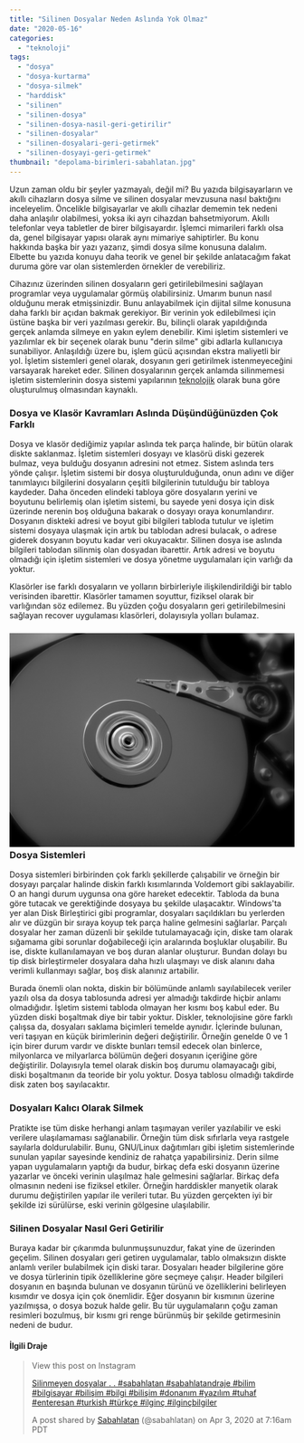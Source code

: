 ```yaml
---
title: "Silinen Dosyalar Neden Aslında Yok Olmaz"
date: "2020-05-16"
categories: 
  - "teknoloji"
tags: 
  - "dosya"
  - "dosya-kurtarma"
  - "dosya-silmek"
  - "harddisk"
  - "silinen"
  - "silinen-dosya"
  - "silinen-dosya-nasil-geri-getirilir"
  - "silinen-dosyalar"
  - "silinen-dosyalari-geri-getirmek"
  - "silinen-dosyayi-geri-getirmek"
thumbnail: "depolama-birimleri-sabahlatan.jpg"
---
```


Uzun zaman oldu bir şeyler yazmayalı, değil mi? Bu yazıda bilgisayarların ve akıllı cihazların dosya silme ve silinen dosyalar mevzusuna nasıl baktığını inceleyelim. Öncelikle bilgisayarlar ve akıllı cihazlar dememin tek nedeni daha anlaşılır olabilmesi, yoksa iki ayrı cihazdan bahsetmiyorum. Akıllı telefonlar veya tabletler de birer bilgisayardır. İşlemci mimarileri farklı olsa da, genel bilgisayar yapısı olarak aynı mimariye sahiptirler. Bu konu hakkında başka bir yazı yazarız, şimdi dosya silme konusuna dalalım. Elbette bu yazıda konuyu daha teorik ve genel bir şekilde anlatacağım fakat duruma göre var olan sistemlerden örnekler de verebiliriz.

Cihazınız üzerinden silinen dosyaların geri getirilebilmesini sağlayan programlar veya uygulamalar görmüş olabilirsiniz. Umarım bunun nasıl olduğunu merak etmişsinizdir. Bunu anlayabilmek için dijital silme konusuna daha farklı bir açıdan bakmak gerekiyor. Bir verinin yok edilebilmesi için üstüne başka bir veri yazılması gerekir. Bu, bilinçli olarak yapıldığında gerçek anlamda silmeye en yakın eylem denebilir. Kimi işletim sistemleri ve yazılımlar ek bir seçenek olarak bunu "derin silme" gibi adlarla kullanıcıya sunabiliyor. Anlaşıldığı üzere bu, işlem gücü açısından ekstra maliyetli bir yol. İşletim sistemleri genel olarak, dosyanın geri getirilmek istenmeyeceğini varsayarak hareket eder. Silinen dosyalarının gerçek anlamda silinmemesi işletim sistemlerinin dosya sistemi yapılarının [teknolojik](https://sabahlatan.com/blog/kategori/teknoloji/) olarak buna göre oluşturulmuş olmasından kaynaklı.

### Dosya ve Klasör Kavramları Aslında Düşündüğünüzden Çok Farklı

Dosya ve klasör dediğimiz yapılar aslında tek parça halinde, bir bütün olarak diskte saklanmaz. İşletim sistemleri dosyayı ve klasörü diski gezerek bulmaz, veya bulduğu dosyanın adresini not etmez. Sistem aslında ters yönde çalışır. İşletim sistemi bir dosya oluşturulduğunda, onun adını ve diğer tanımlayıcı bilgilerini dosyaların çeşitli bilgilerinin tutulduğu bir tabloya kaydeder. Daha önceden elindeki tabloya göre dosyaların yerini ve boyutunu belirlemiş olan işletim sistemi, bu sayede yeni dosya için disk üzerinde nerenin boş olduğuna bakarak o dosyayı oraya konumlandırır. Dosyanın diskteki adresi ve boyut gibi bilgileri tabloda tutulur ve işletim sistemi dosyaya ulaşmak için artık bu tablodan adresi bulacak, o adrese giderek dosyanın boyutu kadar veri okuyacaktır. Silinen dosya ise aslında bilgileri tablodan silinmiş olan dosyadan ibarettir. Artık adresi ve boyutu olmadığı için işletim sistemleri ve dosya yönetme uygulamaları için varlığı da yoktur.

Klasörler ise farklı dosyaların ve yolların birbirleriyle ilişkilendirildiği bir tablo verisinden ibarettir. Klasörler tamamen soyuttur, fiziksel olarak bir varlığından söz edilemez. Bu yüzden çoğu dosyaların geri getirilebilmesini sağlayan recover uygulaması klasörleri, dolayısıyla yolları bulamaz.

### ![Harddisk üzerinden silinen dosyalar](images/harddisk-sabahlatan-scaled.jpg)Dosya Sistemleri

Dosya sistemleri birbirinden çok farklı şekillerde çalışabilir ve örneğin bir dosyayı parçalar halinde diskin farklı kısımlarında Voldemort gibi saklayabilir. O an hangi durum uygunsa ona göre hareket edecektir. Tabloda da buna göre tutacak ve gerektiğinde dosyaya bu şekilde ulaşacaktır. Windows'ta yer alan Disk Birleştirici gibi programlar, dosyaları saçıldıkları bu yerlerden alır ve düzgün bir sıraya koyup tek parça haline gelmesini sağlarlar. Parçalı dosyalar her zaman düzenli bir şekilde tutulamayacağı için, diske tam olarak sığamama gibi sorunlar doğabileceği için aralarında boşluklar oluşabilir. Bu ise, diskte kullanılamayan ve boş duran alanlar oluşturur. Bundan dolayı bu tip disk birleştirmeler dosyalara daha hızlı ulaşmayı ve disk alanını daha verimli kullanmayı sağlar, boş disk alanınız artabilir.

Burada önemli olan nokta, diskin bir bölümünde anlamlı sayılabilecek veriler yazılı olsa da dosya tablosunda adresi yer almadığı takdirde hiçbir anlamı olmadığıdır. İşletim sistemi tabloda olmayan her kısmı boş kabul eder. Bu yüzden diski boşaltmak diye bir tabir yoktur. Diskler, teknolojisine göre farklı çalışsa da, dosyaları saklama biçimleri temelde aynıdır. İçlerinde bulunan, veri taşıyan en küçük birimlerinin değeri değiştirilir. Örneğin genelde 0 ve 1 için birer durum vardır ve diskte bunları temsil edecek olan binlerce, milyonlarca ve milyarlarca bölümün değeri dosyanın içeriğine göre değiştirilir. Dolayısıyla temel olarak diskin boş durumu olamayacağı gibi, diski boşaltmanın da teoride bir yolu yoktur. Dosya tablosu olmadığı takdirde disk zaten boş sayılacaktır.

### Dosyaları Kalıcı Olarak Silmek

Pratikte ise tüm diske herhangi anlam taşımayan veriler yazılabilir ve eski verilere ulaşılamaması sağlanabilir. Örneğin tüm disk sıfırlarla veya rastgele sayılarla doldurulabilir. Bunu, GNU/Linux dağıtımları gibi işletim sistemlerinde sunulan yapılar sayesinde kendiniz de rahatça yapabilirsiniz. Derin silme yapan uygulamaların yaptığı da budur, birkaç defa eski dosyanın üzerine yazarlar ve önceki verinin ulaşılmaz hale gelmesini sağlarlar. Birkaç defa olmasının nedeni ise fiziksel etkiler. Örneğin harddiskler manyetik olarak durumu değiştirilen yapılar ile verileri tutar. Bu yüzden gerçekten iyi bir şekilde izi sürülürse, eski verinin gölgesine ulaşılabilir.

### Silinen Dosyalar Nasıl Geri Getirilir

Buraya kadar bir çıkarımda bulunmuşsunuzdur, fakat yine de üzerinden geçelim. Silinen dosyaları geri getiren uygulamalar, tablo olmaksızın diskte anlamlı veriler bulabilmek için diski tarar. Dosyaları header bilgilerine göre ve dosya türlerinin tipik özelliklerine göre seçmeye çalışır. Header bilgileri dosyanın en başında bulunan ve dosyanın türünü ve özelliklerini belirleyen kısımdır ve dosya için çok önemlidir. Eğer dosyanın bir kısmının üzerine yazılmışsa, o dosya bozuk halde gelir. Bu tür uygulamaların çoğu zaman resimleri bozulmuş, bir kısmı gri renge bürünmüş bir şekilde getirmesinin nedeni de budur.

#### İlgili Draje

>  
> 
> View this post on Instagram
> 
>  
> 
> [Silinmeyen dosyalar . . #sabahlatan #sabahlatandraje #bilim #bilgisayar #bilişim #bilgi #bilişim #donanım #yazılım #tuhaf #enteresan #turkish #türkçe #ilginç #ilginçbilgiler](https://www.instagram.com/p/B-hZFqrh4sN/?utm_source=ig_embed&utm_campaign=loading)
> 
> A post shared by [Sabahlatan](https://www.instagram.com/sabahlatan/?utm_source=ig_embed&utm_campaign=loading) (@sabahlatan) on Apr 3, 2020 at 7:16am PDT

<script async src="//www.instagram.com/embed.js"></script>
